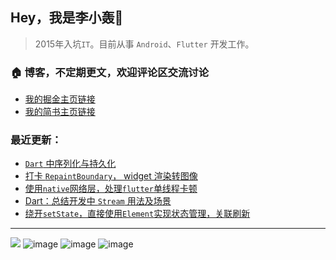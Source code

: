 ## Hey，我是李小轰🔅

> 2015年入坑`IT`。目前从事 `Android`、`Flutter` 开发工作。

### 🏠 博客，不定期更文，欢迎评论区交流讨论

+ [我的掘金主页链接](https://juejin.cn/user/3157453124930039) 
+ [我的简书主页链接](https://www.jianshu.com/u/5730e5049f21) 

### 最近更新：

<!-- BLOG-POST-LIST:START -->
- [`Dart` 中序列化与持久化](https://juejin.cn/post/7033601493143928839)
- [打卡 `RepaintBoundary`， widget 渲染转图像](https://juejin.cn/post/7031791888277438477)
- [使用`native`网络层，处理`flutter`单线程卡顿](https://juejin.cn/post/7023994359938809863)
- [Dart：总结开发中 `Stream` 用法及场景](https://juejin.cn/post/7021062808326373383)
- [绕开`setState`，直接使用`Element`实现状态管理，关联刷新](https://juejin.cn/post/7017697466115948551)
<!-- BLOG-POST-LIST:END -->

***
![](https://img.shields.io/badge/Android-3DDC84?style=for-the-badge&logo=android&logoColor=white) ![image](https://img.shields.io/badge/Dart-0175C2?style=for-the-badge&logo=dart&logoColor=white) ![image](https://img.shields.io/badge/Kotlin-0095D5?&style=for-the-badge&logo=kotlin&logoColor=white) ![image](https://img.shields.io/badge/Flutter-02569B?style=for-the-badge&logo=flutter&logoColor=white) 

